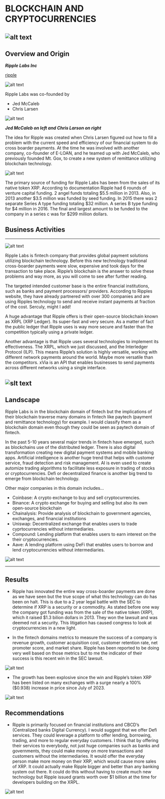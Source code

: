 # **BLOCKCHAIN AND CRYPTOCURRENCIES**

![alt text](images/blochchain1.jpg)
---
## Overview and Origin


***Ripple Labs Inc***

[ripple](http://www.ripple.com)

![alt text](images/ripplelogo.webp)



Ripple Labs was co-founded by 

* Jed McCaleb
* Chris Larsen


![alt text](images/Ripple-co-founder-XRP-Sec-2048x1152.jpeg)

***Jed McCaleb on left and Chris Larson on right***

The idea for Ripple was created when Chris Larsen figured out how to fill a problem with the current speed and efficiency of our financial system to do cross boarder payments. At the time he was involved with another company, co-founder of E-LOAN, and he teamed up with Jed McCaleb, who previously founded Mt. Gox, to create a new system of remittance utilizing blockchain technology.  

![alt text](images/xrplogo.png)

The primary source of funding for Ripple Labs has been from the sales of its native token XRP. According to documentation Ripple had 6 rounds of venture capital funding. 2 angel funds totaling $5.5 million in 2013. Also, in 2013 another $3.5 million was funded by seed funding. In 2015 there was 2 separate Series A type funding totaling $32 million. A series B type funding for $4 million in 2016. The final and largest amount to be funded to the company in a series c was for $299 million dollars. 
    

## Business Activities
---
![alt text](images/rippleblockchainsolutioon.jpg)

Ripple Labs is fintech company that provides global payment solutions utilizing blockchain technology. Before this new technology traditional cross-boarder payments were slow, expensive and took days for the transaction to take place. Ripple’s blockchain is the answer to solve these problems and way more, as you will come to see after further reading.  

The targeted intended customer base is the entire financial institutions, such as banks and payment processors/ providers. According to Ripples website, they have already partnered with over 300 companies and are using Ripples technology to send and receive instant payments at fraction of the cost. Serculy, might I add!

A huge advantage that Ripple offers is their open-source blockchain known as XRPL (XRP Ledger). Its super-fast and very secure. As a matter of fact the public ledger that Ripple uses is way more secure and faster than the competition typically using a private ledger.

Another advantage is that Ripple uses several technologies to implement its effectiveness. The XRPL, which we just discussed, and the Interledger Protocol (ILP). This means Ripple’s solution is highly versatile, working with different network payments around the world. Maybe more versatile than the competitors. xVia is an API that enables businesses to send payments across different networks using a single interface.

![slt text](images/ripplenet.png)
---
## Landscape

Ripple Labs is in the blockchain domain of fintech but the implications of their blockchain traverse many domains in fintech like paytech (payment and remittance technology) for example. I would classify them as a blockchain domain even though they could be seen as paytech domain of fintech.

In the past 5-10 years several major trends in fintech have emerged, such as blockchains use of the distributed ledger. There is also digital transformation creating new digital payment systems and mobile banking apps. Artificial intelligence is another huge trend that helps with customer service, fraud detection and risk management. AI is even used to create automize trading algorithms to facilitate less exposure in trading of stocks or cryptocurrencies. Defi or decentralized finance is another big trend to emerge from blockchain technology.


Other major companies in this domain includes...
  * Coinbase: A crypto exchange to buy and sell cryptocurrencies.
  *	Binance: A crypto exchange for buying and selling but also its own open-source blockchain 
  *	Chainalysis: Provide analysis of blockchain to government agencies, exchanges, and financial institutions
  * Uniswap: Decentralized exchange that enables users to trade cyprtocurrencies without intermediaries.
  * Compound: Lending platform that enables users to earn interest on the their cryptocurrencies.
  * Aave: A lending platform using DeFi that enables users to borrow and lend cryptocurrencies without intermediaries.

![alt text](images/fintech.png)

---

## Results

* Ripple has innovated the entire way cross-boarder payments are done as we have seen but the true scope of what this technology can do has been on halt. This is due to a 2 year legal battle with the SEC to determine if XRP is a security or a commodity. As stated before one way the company got funding was from the sale of the native token (XRP), which it raised $1.3 bilion dollars in 2013. They won the lawsuit and was deemed not a security. This litigation has caused congress to look at cryptocurrencies in a new light. 

* In the fintech domains metrics to measure the success of a company is revenue growth, customer acquisition cost, customer retention rate, net promoter score, and market share. Ripple has been reported to be doing very well based on those metrics but to me the indicator of their success is this recent win in the SEC lawsuit.

![alt text](images/ripplevssec.jpg)

* The growth has been explosive since the win and Ripple’s token XRP has been listed on many exchanges with a surge nearly a 100% ($0.938) increase in price since July of 2023.

![alt text](images/Web%20capture_1-11-2023_18214_www.tradingview.com.jpeg)

## Recommendations

* Ripple is primarily focused on financial institutions and CBCD’s (Centralized banks Digital Currency). I would suggest that we offer Defi services. They could leverage a platform to offer lending, borrowing, trading, and more to regular everyday customers.
I think that by offering their services to everybody, not just huge companies such as banks and governments, they could make money on more transactions and customers without the intermediaries. It would offer the everyday person make more money on their XRP, which would cause more sales of XRP. It could actually make Ripple bigger and better than any banking system out there. It could do this without having to create much new technology but Ripple issued grants worth over $1 billion at the time for developers building on the XRPL.

![alt text](images/defi.jpeg)
